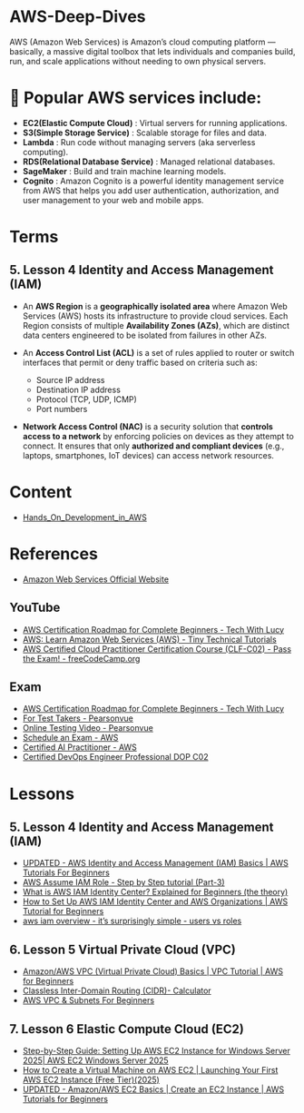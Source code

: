 # AWS-Deep-Dives
AWS (Amazon Web Services) is Amazon’s cloud computing platform — basically, a massive digital toolbox that lets individuals and companies build, run, and scale applications without needing to own physical servers.

# 🧰 Popular AWS services include:

* **EC2(Elastic Compute Cloud)** : Virtual servers for running applications.
* **S3(Simple Storage Service)** : Scalable storage for files and data.
* **Lambda** : Run code without managing servers (aka serverless computing).
* **RDS(Relational Database Service)** : Managed relational databases.
* **SageMaker** : Build and train machine learning models.
*  **Cognito** : Amazon Cognito is a powerful identity management service from AWS that helps you add user authentication, authorization, and user management to your web and mobile apps.

# Terms
## 5. Lesson 4 Identity and Access Management (IAM)

* An **AWS Region** is a **geographically isolated area** where Amazon Web Services (AWS) hosts its infrastructure to provide cloud services. Each Region consists of multiple **Availability Zones (AZs)**, which are distinct data centers engineered to be isolated from failures in other AZs.
  
* An **Access Control List (ACL)** is a set of rules applied to router or switch interfaces that permit or deny traffic based on criteria such as:
  -  Source IP address
  -  Destination IP address
  -  Protocol (TCP, UDP, ICMP)
  -  Port numbers

* **Network Access Control (NAC)** is a security solution that **controls access to a network** by enforcing policies on devices as they attempt to connect. It ensures that only **authorized and compliant devices** (e.g., laptops, smartphones, IoT devices) can access network resources.

# Content
* [Hands_On_Development_in_AWS](./Hands_On_Development_in_AWS/context.md)

# References
* [Amazon Web Services Official Website](https://www.youtube.com/@amazonwebservices)
  
## YouTube
* [AWS Certification Roadmap for Complete Beginners - Tech With Lucy](https://www.youtube.com/watch?v=fgbdtNNXR0U)
* [AWS: Learn Amazon Web Services (AWS) -  Tiny Technical Tutorials ](https://www.youtube.com/playlist?list=PLwyXYwu8kL0wg9R_VMeXy0JiK5_c70IrV)
* [AWS Certified Cloud Practitioner Certification Course (CLF-C02) - Pass the Exam! - freeCodeCamp.org](https://www.youtube.com/watch?v=NhDYbskXRgc)     

## Exam 
* [AWS Certification Roadmap for Complete Beginners - Tech With Lucy](https://www.youtube.com/watch?v=fgbdtNNXR0U)
* [For Test Takers - Pearsonvue](https://www.pearsonvue.com/us/en/test-takers/onvue-online-proctoring.html)
* [Online Testing Video - Pearsonvue](https://www.pearsonvue.com/us/en/onvue/online-testing-video.html)
* [Schedule an Exam - AWS](https://aws.amazon.com/certification/certification-prep/testing/)
* [Certified AI Practitioner - AWS](https://www.pass4sure.org/Amazon/AWS-Certified-AI-Practitioner.html)
* [Certified DevOps Engineer Professional DOP C02](https://www.pass4sure.org/Amazon/AWS-Certified-DevOps-Engineer-Professional-DOP-C02.html)
  
# Lessons
## 5. Lesson 4 Identity and Access Management (IAM)
* [UPDATED - AWS Identity and Access Management (IAM) Basics | AWS Tutorials For Beginners](https://www.youtube.com/watch?v=hAk-7ImN6iM)
* [AWS Assume IAM Role - Step by Step tutorial (Part-3)](https://www.youtube.com/watch?v=MkiWa31iV6U)
* [What is AWS IAM Identity Center? Explained for Beginners (the theory)](https://www.youtube.com/watch?v=gpquYmcpZpo&list=PLwyXYwu8kL0wg9R_VMeXy0JiK5_c70IrV&index=61)
* [How to Set Up AWS IAM Identity Center and AWS Organizations | AWS Tutorial for Beginners](https://www.youtube.com/watch?v=_KhrGFV_Npw&list=PLwyXYwu8kL0wg9R_VMeXy0JiK5_c70IrV&index=62)
* [aws iam overview - it’s surprisingly simple - users vs roles](https://www.youtube.com/watch?v=VclOgMtBXN4)
## 6. Lesson 5 Virtual Private Cloud (VPC)
* [Amazon/AWS VPC (Virtual Private Cloud) Basics | VPC Tutorial | AWS for Beginners](https://www.youtube.com/watch?v=7_NNlnH7sAg)
* [Classless Inter-Domain Routing (CIDR)- Calculator](https://cidr.xyz/)
* [AWS VPC & Subnets For Beginners](https://www.youtube.com/watch?v=TUTqYEZZUdc)
## 7. Lesson 6 Elastic Compute Cloud (EC2)
* [Step-by-Step Guide: Setting Up AWS EC2 Instance for Windows Server 2025| AWS EC2 Windows Server 2025](https://www.youtube.com/watch?v=4Vjhby3-gGI)
* [How to Create a Virtual Machine on AWS EC2 | Launching Your First AWS EC2 Instance (Free Tier)(2025)](https://www.youtube.com/watch?v=NfnVflt1Jxw)
* [UPDATED - Amazon/AWS EC2 Basics | Create an EC2 Instance | AWS Tutorials for Beginners](https://www.youtube.com/watch?v=YH_DVenJHII&t=139s)

